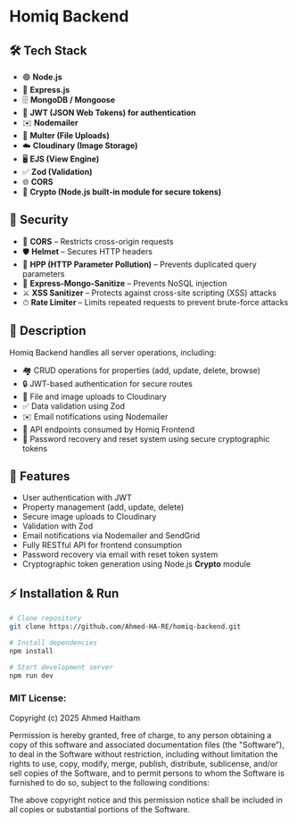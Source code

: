 # Homiq Backend

## 🛠 Tech Stack

- 🟢 **Node.js**
- 🚂 **Express.js**
- 🗄 **MongoDB / Mongoose**
- 🔑 **JWT (JSON Web Tokens) for authentication**
- ✉️ **Nodemailer**
- 📂 **Multer (File Uploads)**
- ☁️ **Cloudinary (Image Storage)**
- 🖥 **EJS (View Engine)**
- ✅ **Zod (Validation)**
- 🌐 **CORS**
- 🔐 **Crypto (Node.js built-in module for secure tokens)**

## 🧱 Security

- 🧩 **CORS** – Restricts cross-origin requests
- 🛡 **Helmet** – Secures HTTP headers
- 🚫 **HPP (HTTP Parameter Pollution)** – Prevents duplicated query parameters
- 🧮 **Express-Mongo-Sanitize** – Prevents NoSQL injection
- ⚔️ **XSS Sanitizer** – Protects against cross-site scripting (XSS) attacks
- ⏱ **Rate Limiter** – Limits repeated requests to prevent brute-force attacks

## 📌 Description

Homiq Backend handles all server operations, including:

- 🏘 CRUD operations for properties (add, update, delete, browse)
- 🔒 JWT-based authentication for secure routes
- 📂 File and image uploads to Cloudinary
- ✅ Data validation using Zod
- ✉️ Email notifications using Nodemailer
- 🔗 API endpoints consumed by Homiq Frontend
- 🔐 Password recovery and reset system using secure cryptographic tokens

## 🚀 Features

- User authentication with JWT
- Property management (add, update, delete)
- Secure image uploads to Cloudinary
- Validation with Zod
- Email notifications via Nodemailer and SendGrid
- Fully RESTful API for frontend consumption
- Password recovery via email with reset token system
- Cryptographic token generation using Node.js **Crypto** module

## ⚡ Installation & Run

```bash
# Clone repository
git clone https://github.com/Ahmed-HA-RE/homiq-backend.git

# Install dependencies
npm install

# Start development server
npm run dev

```

### MIT License:

Copyright (c) 2025 Ahmed Haitham

Permission is hereby granted, free of charge, to any person obtaining a copy
of this software and associated documentation files (the "Software"), to deal
in the Software without restriction, including without limitation the rights
to use, copy, modify, merge, publish, distribute, sublicense, and/or sell
copies of the Software, and to permit persons to whom the Software is
furnished to do so, subject to the following conditions:

The above copyright notice and this permission notice shall be included in all
copies or substantial portions of the Software.
